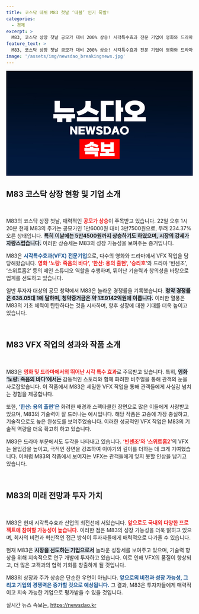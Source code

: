 ```yaml
---
title: 코스닥 데뷔 M83 첫날 ‘따블’ 인기 폭발!
categories:
  - 경제
excerpt: >
  M83, 코스닥 상장 첫날 공모가 대비 200% 상승! 시각특수효과 전문 기업이 영화와 드라마의 VFX를 책임지며 화려한 데뷔를 알렸습니다. 경쟁률 638대 1로 청약 열풍을 일으킨 이 기업의 미래는?
feature_text: >
  M83, 코스닥 상장 첫날 공모가 대비 200% 상승! 시각특수효과 전문 기업이 영화와 드라마의 VFX를 책임지며 화려한 데뷔를 알렸습니다. 경쟁률 638대 1로 청약 열풍을 일으킨 이 기업의 미래는?
image: '/assets/img/newsdao_breakingnews.jpg'
---
```


<p><img src="/assets/img/newsdao_breakingnews.jpg" alt="koreaapp 속보" /></p>

<h2 data-ke-size="size26">M83 코스닥 상장 현황 및 기업 소개</h2>

<p data-ke-size="size16">&nbsp;</p>

<p>M83의 코스닥 상장 첫날, 매력적인 <b><span style="color: #ee2323;">공모가 상승</span></b>이 주목받고 있습니다. 22일 오후 1시 20분 현재 M83의 주가는 공모가인 1만6000원 대비 3만7500원으로, 무려 234.37% 오른 상태입니다. <b><span style="background-color: #21538527;">특히 이날에는 5만4500원까지 상승하기도 하였으며, 시장의 강세가 자랑스럽습니다.</span></b> 이러한 상승세는 M83의 성장 가능성을 보여주는 증거입니다.</p>

<p>M83은 <b><span style="color: #1a5490;">시각특수효과(VFX) 전문기업</span></b>으로, 다수의 영화와 드라마에서 VFX 작업을 담당해왔습니다. <b><span style="color: #ee2323;">영화 ‘노량: 죽음의 바다’, ‘한산: 용의 출현’, ‘승리호’</span></b>와 드라마 ‘빈센조’, ‘스위트홈2’ 등의 메인 스튜디오 역할을 수행하며, 뛰어난 기술력과 창의성을 바탕으로 업계를 선도하고 있습니다.</p>

<p>일반 투자자 대상의 공모 청약에서 M83은 놀라운 경쟁률을 기록했습니다. <b><span style="background-color: #21538527;">청약 경쟁률은 638.05대 1에 달하며, 청약증거금은 약 1조9142억원에 이릅니다.</span></b> 이러한 열풍은 M83의 기초 체력이 탄탄하다는 것을 시사하며, 향후 성장에 대한 기대를 더욱 높이고 있습니다.</p>

<p data-ke-size="size16">&nbsp;</p>

<h2 data-ke-size="size26">M83 VFX 작업의 성과와 작품 소개</h2>

<p data-ke-size="size16">&nbsp;</p>

<p>M83은 <b><span style="color: #ee2323;">영화 및 드라마에서의 뛰어난 시각 특수 효과</span></b>로 주목받고 있습니다. 특히, <b><span style="background-color: #21538527;">영화 ‘노량: 죽음의 바다’에서는</span></b> 감동적인 스토리와 함께 화려한 비주얼을 통해 관객의 눈을 사로잡았습니다. 이 작품에서 M83은 세밀한 VFX 작업을 통해 관객들에게 사실감 넘치는 경험을 제공합니다.</p>

<p>또한, <b><span style="color: #1a5490;">‘한산: 용의 출현’은</span></b> 화려한 배경과 스펙타클한 장면으로 많은 이들에게 사랑받고 있으며, M83의 기술력이 잘 드러나는 예시입니다. 해당 작품은 고증에 가장 충실하고, 기술적으로도 높은 완성도를 보여주었습니다. 이러한 성공적인 VFX 작업은 M83의 기술적 역량을 더욱 확고히 하고 있습니다.</p>

<p>M83은 드라마 부문에서도 두각을 나타내고 있습니다. <b><span style="color: #ee2323;">‘빈센조’와 ‘스위트홈2’</span></b>의 VFX는 몰입감을 높이고, 극적인 장면을 강조하여 이야기의 깊이를 더하는 데 크게 기여했습니다. 이처럼 M83의 작품에서 보여지는 VFX는 관객들에게 잊지 못할 인상을 남기고 있습니다.</p>

<p data-ke-size="size16">&nbsp;</p>

<h2 data-ke-size="size26">M83의 미래 전망과 투자 가치</h2>

<p data-ke-size="size16">&nbsp;</p>

<p>M83은 현재 시각특수효과 산업의 최전선에 서있습니다. <b><span style="color: #ee2323;">앞으로도 국내외 다양한 프로젝트에 참여할 가능성이 높습니다.</span></b> 이러한 점은 M83의 성장 가능성을 더욱 밝히고 있으며, 회사의 비전과 혁신적인 접근 방식이 투자자들에게 매력적으로 다가올 수 있습니다.</p>

<p>현재 M83은 <b><span style="background-color: #21538527;">시장을 선도하는 기업으로서</span></b> 놀라운 성장세를 보여주고 있으며, 기술력 향상을 위해 지속적으로 연구 개발에 투자하고 있습니다. 이로 인해 VFX의 품질이 향상되고, 더 많은 고객과의 협력 기회를 창출하게 될 것입니다.</p>

<p>M83의 상장과 주가 상승은 단순한 우연이 아닙니다. <b><span style="color: #1a5490;">앞으로의 비전과 성장 가능성, 그리고 기업의 경쟁력은 증가할 것으로 예상됩니다.</span></b> 그 결과, M83은 투자자들에게 매력적이고 지속 가능한 기업으로 평가받을 수 있을 것입니다.</p>
실시간 뉴스 속보는, <a href="https://newsdao.kr" rel="dofollow">https://newsdao.kr</a>


